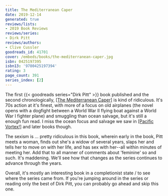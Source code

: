 ```yaml
---
title: The Mediterranean Caper
date: 2019-12-14
generated: true
reviews/lists:
- 2019 Book Reviews
reviews/series:
- Dirk Pitt
reviews/authors:
- Clive Cussler
goodreads_id: 41701
cover: /embeds/books/the-mediterranean-caper.jpg
isbn: 0425197395
isbn13: '9780425197394'
rating: 3
page_count: 391
series_index: [2]
---
```

The first {{< goodreads series="Dirk Pitt" >}} book published and the second chronologically, [[The Mediterranean Caper]]() is kind of ridiculous. It's 70s action at it's finest, with more of a focus on old airplanes (the novel opens with a dogfight between a World War II flying boat against a World War I fighter plane) and smuggling than ocean salvage, but it's still a enough fun read. I miss the ocean focus and salvage we saw in [[Pacific Vortex!]]() and later books though.  

The sexism is ... pretty ridiculous in this book, wherein early in the book, Pitt meets a woman, finds out she's a widow of several years, slaps her and tells her to move on with her life, and has sex with her--all within minutes of meeting her. Add that to all manner of comments about 'feminine' so and such. It's maddening. We'll see how that changes as the series continues to advance through the years.  

<!--more-->

Overall, it's mostly an interesting book in a completionist state / to see where the series came from. If you're jumping around in the series or reading only the best of Dirk Pitt, you can probably go ahead and skip this one.
